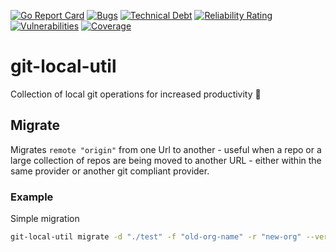 [![Go Report Card](https://goreportcard.com/badge/github.com/dnitsch/git-local-util)](https://goreportcard.com/report/github.com/dnitsch/git-local-util)
[![Bugs](https://sonarcloud.io/api/project_badges/measure?project=dnitsch_git-local-util&metric=bugs)](https://sonarcloud.io/summary/new_code?id=dnitsch_git-local-util)
[![Technical Debt](https://sonarcloud.io/api/project_badges/measure?project=dnitsch_git-local-util&metric=sqale_index)](https://sonarcloud.io/summary/new_code?id=dnitsch_git-local-util)
[![Reliability Rating](https://sonarcloud.io/api/project_badges/measure?project=dnitsch_git-local-util&metric=reliability_rating)](https://sonarcloud.io/summary/new_code?id=dnitsch_git-local-util)
[![Vulnerabilities](https://sonarcloud.io/api/project_badges/measure?project=dnitsch_git-local-util&metric=vulnerabilities)](https://sonarcloud.io/summary/new_code?id=dnitsch_git-local-util)
[![Coverage](https://sonarcloud.io/api/project_badges/measure?project=dnitsch_git-local-util&metric=coverage)](https://sonarcloud.io/summary/new_code?id=dnitsch_git-local-util)

# git-local-util

Collection of local git operations for increased productivity :shrug:

## Migrate

Migrates `remote "origin"` from one Url to another - useful when a repo or a large collection of repos are being moved to another URL - either within the same provider or another git compliant provider. 

### Example

Simple migration

```bash
git-local-util migrate -d "./test" -f "old-org-name" -r "new-org" --verbose
```
